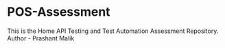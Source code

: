 # POS-Assessment
This is the Home API Testing and Test Automation Assessment Repository.
Author - Prashant Malik

